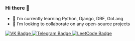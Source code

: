 ### Hi there 👋


- 🌱 I’m currently learning Python, Django, DRF, GoLang
- 👯 I’m looking to collaborate on any open-source projects

<div id="badges">
  <a href="https://vk.com/parashut99">
    <img src="https://img.shields.io/badge/VK-blue?style=for-the-badge&logo=VK&logoColor=white" alt="VK Badge"/>
  </a>
  <a href="https://t.me/bnb_pablo">
    <img src="https://img.shields.io/badge/Telegram-blue?style=for-the-badge&logo=Telegram&logoColor=white" alt="Telegram Badge"/>
  </a>
  <a href="https://leetcode.com/hive937/">
    <img src="https://img.shields.io/badge/LeetCode-black?style=for-the-badge&logo=LeetCode&logoColor=white" alt="LeetCode Badge"/>
  </a>
  
</div>
